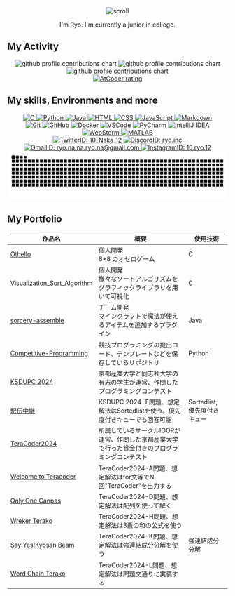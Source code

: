 <div align="center">
  
  <picture>
    <source
      media="(prefers-color-scheme: dark)"
      srcset="https://typograssy.deno.dev/api?text=Hello%20World!!%20&bg=0d1116&l0=151b23&frame=ffffff&speed=100&comment="
    />
    <source
      media="(prefers-color-scheme: light)"
      srcset="https://typograssy.deno.dev/api?text=Hello%20World!!%20&bg=ffffff&l0=cccccc&frame=000000&speed=100&comment="
    />
    <img
      alt="scroll"
      src="https://typograssy.deno.dev/api?text=Hello%20World!!%20&bg=0d1116&l0=151b23&frame=ffffff&speed=100&comment="
    />
  </picture>
  
  I'm Ryo. I'm currently a junior in college.
</div>


## My Activity

<div align="center">

  <picture>
        <source media="(prefers-color-scheme: dark)"  srcset="output/metrics.base.svg" width="400" />
	<source media="(prefers-color-scheme: light)" srcset="output/metrics.base.svg" width="400" />
	<img alt="github profile contributions chart"    src="https://raw.githubusercontent.com/ryonakagawa-1012/ryonakagawa-1012/output-3d-contrib/day.svg" />
  </picture>

  <picture>
   	<source media="(prefers-color-scheme: dark)"  srcset="output/details.svg" width="400" />
	<source media="(prefers-color-scheme: light)" srcset="output/details.svg" width="400" />
	<img alt="github profile contributions chart"    src="https://raw.githubusercontent.com/ryonakagawa-1012/ryonakagawa-1012/output-3d-contrib/day.svg" />
  </picture>
  
  <picture>
	  <source media="(prefers-color-scheme: dark)"  srcset="profile-3d-contrib/profile-night-rainbow.svg" width="700" />
	  <source media="(prefers-color-scheme: light)" srcset="profile-3d-contrib/profile-season-animate.svg" width="700" />
	  <img alt="github profile contributions chart"    src="https://raw.githubusercontent.com/ryonakagawa-1012/ryonakagawa-1012/output-3d-contrib/day.svg" />
	</picture>

  
  
</div>

<div align="center">
  <a href="https://atcoder.jp/users/Xx_RYO_xX?contestType=algo">
    <picture>
      <source
        media="(prefers-color-scheme: dark)"
        srcset="https://badgen.org/img/atcoder/Xx_RYO_xX/rating/algorithm?style=plastic"
      />
      <source
        media="(prefers-color-scheme: light)"
        srcset="https://badgen.org/img/atcoder/Xx_RYO_xX/rating/algorithm?style=social"
      />
      <img
        alt="AtCoder rating"
        src="https://badgen.org/img/atcoder/Xx_RYO_xX/rating/algorithm?style=plastic"
        width="300"
        height="auto"
      />
    </picture>
  </a>
</div>

<!--
<div align="center">
  <a href="https://atcoder.jp/users/Xx_RYO_xX?contestType=heuristic">
    <img
      src="https://badgen.org/img/atcoder/Xx_RYO_xX/rating/heuristic?style=plastic"
      style="width:auto; height:50px;"
    />
  </a>
</div>
-->

## My skills, Environments and more
<div align="center">
  
  <a href="https://learn.microsoft.com/ja-jp/cpp/c-language/c-language-reference?view=msvc-170" title="C Language Reference">
    <img src="https://skillicons.dev/icons?i=c" alt="C"/>
  </a>
  <a href="https://www.python.org/" title="Python Official Site">
    <img src="https://skillicons.dev/icons?i=python" alt="Python"/>
  </a>
  <a href="https://www.java.com/" title="Java Official Site">
    <img src="https://skillicons.dev/icons?i=java" alt="Java"/>
  </a>
  <a href="https://developer.mozilla.org/docs/Web/HTML" title="HTML Docs">
    <img src="https://skillicons.dev/icons?i=html" alt="HTML"/>
  </a>
  <a href="https://developer.mozilla.org/docs/Web/CSS" title="CSS Docs">
    <img src="https://skillicons.dev/icons?i=css" alt="CSS"/>
  </a>
  <a href="https://developer.mozilla.org/docs/Web/JavaScript" title="JavaScript Docs">
    <img src="https://skillicons.dev/icons?i=javascript" alt="JavaScript"/>
  </a>
  <a href="https://www.markdownguide.org/" title="Markdown Guide">
    <img src="https://skillicons.dev/icons?i=md" alt="Markdown"/>
  </a>

</div>

<div align="center">

  <a href="https://git-scm.com/" title="Git">
    <img src="https://skillicons.dev/icons?i=git" alt="Git"/>
  </a>
  <a href="https://github.com/" title="GitHub">
    <img src="https://skillicons.dev/icons?i=github" alt="GitHub"/>
  </a>
  <a href="https://www.docker.com/" title="Docker">
    <img src="https://skillicons.dev/icons?i=docker" alt="Docker"/>
  </a>
  <a href="https://code.visualstudio.com/" title="VSCode">
    <img src="https://skillicons.dev/icons?i=vscode" alt="VSCode"/>
  </a>
  <a href="https://www.jetbrains.com/pycharm/" title="PyCharm">
    <img src="https://skillicons.dev/icons?i=pycharm" alt="PyCharm"/>
  </a>
  <a href="https://www.jetbrains.com/idea/" title="IntelliJ IDEA">
    <img src="https://skillicons.dev/icons?i=idea" alt="IntelliJ IDEA"/>
  </a>
  <a href="https://www.jetbrains.com/webstorm/" title="WebStorm">
    <img src="https://skillicons.dev/icons?i=webstorm" alt="WebStorm"/>
  </a>
  <a href="https://www.mathworks.com/products/matlab.html" title="MATLAB">
    <img src="https://skillicons.dev/icons?i=matlab" alt="MATLAB"/>
  </a>

</div>

<div align="center">
  <div align="center">
    <a href="https://twitter.com/10_Naka_12" title="TwitterID: 10_Naka_12">
      <img src="https://skillicons.dev/icons?i=twitter" alt="TwitterID: 10_Naka_12" />
    </a>
    <a href="https://discord.com/" title="DiscordID: ryo.inc">
      <img src="https://skillicons.dev/icons?i=discord" alt="DiscordID: ryo.inc" />
    </a>
    <a href="mailto:ryo.na.na.ryo.na@gmail.com" title="MailAddress: ryo.na.na.ryo.na@gmail.com">
      <img src="https://skillicons.dev/icons?i=gmail" alt="GmailID: ryo.na.na.ryo.na@gmail.com" />
    </a>
    <a href="https://www.instagram.com/10.ryo.12/" title="InstagramID: 10.ryo.12">
      <img src="https://skillicons.dev/icons?i=instagram" alt="InstagramID: 10.ryo.12" />
    </a>
  </div>
</div>

</div>


<picture>
  <source media="(prefers-color-scheme: dark)" srcset="https://raw.githubusercontent.com/ryonakagawa-1012/ryonakagawa-1012/output/github-contribution-grid-snake-dark.svg" />
  <source media="(prefers-color-scheme: light)" srcset="https://raw.githubusercontent.com/ryonakagawa-1012/ryonakagawa-1012/output/github-contribution-grid-snake.svg" />
  <img alt="GitHub Contribution Snake" src="https://raw.githubusercontent.com/ryonakagawa-1012/ryonakagawa-1012/output/github-contribution-grid-snake.svg" />
</picture>

## My Portfolio

| 作品名                                                 | 概要               | 使用技術 | 
| ------------------------------------------------------ | ------------------ | -------- | 
| [Othello](https://github.com/ryonakagawa-1012/Othello) | 個人開発<br>8*8 のオセロゲーム | C | 
|  [Visualization_Sort_Algorithm](https://github.com/ryonakagawa-1012/Visualization_Sort_Algorithm) | 個人開発<br>様々なソートアルゴリズムをグラフィックライブラリを用いて可視化 | C |
| [sorcery-assemble](https://github.com/c-a-c/sorcery-assemble) | チーム開発<br>マインクラフトで魔法が使えるアイテムを追加するプラグイン | Java |
| [Competitive-Programming](https://github.com/ryonakagawa-1012/Competitive-Programming) | 競技プログラミングの提出コード、テンプレートなどを保存しているリポジトリ | Python |
| [KSDUPC 2024](https://ioor.connpass.com/event/324201/) | 京都産業大学と同志社大学の有志の学生が運営、作問したプログラミングコンテスト |
| [駅伝中継](https://mofecoder.com/contests/ksdupc_2024/tasks/ksdupc_2024_f) | KSDUPC 2024-F問題、想定解法はSortedlistを使う。優先度付きキューでも回答可能 | Sortedlist, 優先度付きキュー |
| [TeraCoder2024](https://tcjudge.github.io/teaser-site/2024/) | 所属しているサークルIOORが運営、作問した京都産業大学で行った賞金付きのプログラミングコンテスト |
| [Welcome to Teracoder](https://mofecoder.com/contests/teracoder2024/tasks/teracoder2024_a) | TeraCoder2024-A問題、想定解法はfor文等でN回"TeraCoder"を出力する |
| [Only One Canpas](https://mofecoder.com/contests/teracoder2024/tasks/teracoder2024_d) | TeraCoder2024-D問題、想定解法は配列を使って解く |
| [Wreker Terako](https://mofecoder.com/contests/teracoder2024/tasks/teracoder2024_h) | TeraCoder2024-H問題、想定解法は3乗の和の公式を使う |
| [Say!Yes!Kyosan Beam](https://mofecoder.com/contests/teracoder2024/tasks/teracoder2024_k) | TeraCoder2024-K問題、想定解法は強連結成分分解を使う | 強連結成分分解 |
| [Word Chain Terako](https://mofecoder.com/contests/teracoder2024/tasks/teracoder2024_l)| TeraCoder2024-L問題、想定解法は問題文通りに実装する |